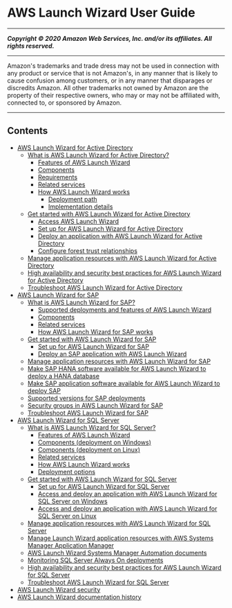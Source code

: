 # AWS Launch Wizard User Guide

-----
*****Copyright &copy; 2020 Amazon Web Services, Inc. and/or its affiliates. All rights reserved.*****

-----
Amazon's trademarks and trade dress may not be used in 
     connection with any product or service that is not Amazon's, 
     in any manner that is likely to cause confusion among customers, 
     or in any manner that disparages or discredits Amazon. All other 
     trademarks not owned by Amazon are the property of their respective
     owners, who may or may not be affiliated with, connected to, or 
     sponsored by Amazon.

-----
## Contents
+ [AWS Launch Wizard for Active Directory](launch-wizard-active-directory-landing.md)
   + [What is AWS Launch Wizard for Active Directory?](what-is-launch-wizard-active-directory.md)
      + [Features of AWS Launch Wizard](launch-wizard-ad-features.md)
      + [Components](launch-wizard-ad-components.md)
      + [Requirements](launch-wizard-ad-requirements.md)
      + [Related services](lw-ad-related-services.md)
      + [How AWS Launch Wizard works](how-launch-wizard-ad-works.md)
         + [Deployment path](launch-wizard-ad-deployment-options.md)
         + [Implementation details](launch-wizard-ad-implementation.md)
   + [Get started with AWS Launch Wizard for Active Directory](launch-wizard-ad-getting-started.md)
      + [Access AWS Launch Wizard](accessing-launch-wizard-ad.md)
      + [Set up for AWS Launch Wizard for Active Directory](launch-wizard-ad-setting-up.md)
      + [Deploy an application with AWS Launch Wizard for Active Directory](launch-wizard-ad-deploying.md)
      + [Configure forest trust relationships](launch-wizard-ad-create-trusts.md)
   + [Manage application resources with AWS Launch Wizard for Active Directory](launch-wizard-ad-managing.md)
   + [High availability and security best practices for AWS Launch Wizard for Active Directory](launch-wizard-ad-best-practices.md)
   + [Troubleshoot AWS Launch Wizard for Active Directory](launch-wizard-ad-troubleshooting.md)
+ [AWS Launch Wizard for SAP](launch-wizard-sap.md)
   + [What is AWS Launch Wizard for SAP?](what-is-launch-wizard-sap.md)
      + [Supported deployments and features of AWS Launch Wizard](launch-wizard-sap-deployments.md)
      + [Components](launch-wizard-sap-components.md)
      + [Related services](related-services-sap.md)
      + [How AWS Launch Wizard for SAP works](how-launch-wizard-sap-works.md)
   + [Get started with AWS Launch Wizard for SAP](launch-wizard-sap-getting-started.md)
      + [Set up for AWS Launch Wizard for SAP](launch-wizard-sap-setting-up.md)
      + [Deploy an SAP application with AWS Launch Wizard](launch-wizard-sap-deploying.md)
   + [Manage application resources with AWS Launch Wizard for SAP](launch-wizard-sap-managing.md)
   + [Make SAP HANA software available for AWS Launch Wizard to deploy a HANA database](launch-wizard-sap-structure.md)
   + [Make SAP application software available for AWS Launch Wizard to deploy SAP](launch-wizard-sap-software-install-details.md)
   + [Supported versions for SAP deployments](launch-wizard-sap-versions.md)
   + [Security groups in AWS Launch Wizard for SAP](launch-wizard-sap-security-groups.md)
   + [Troubleshoot AWS Launch Wizard for SAP](launch-wizard-sap-troubleshooting.md)
+ [AWS Launch Wizard for SQL Server](launch-wizard-sql.md)
   + [What is AWS Launch Wizard for SQL Server?](what-is-launch-wizard.md)
      + [Features of AWS Launch Wizard](launch-wizard-features.md)
      + [Components (deployment on Windows)](launch-wizard-components.md)
      + [Components (deployment on Linux)](launch-wizard-components-linux.md)
      + [Related services](related-services.md)
      + [How AWS Launch Wizard works](how-launch-wizard-works.md)
      + [Deployment options](launch-wizard-deployment-options.md)
   + [Get started with AWS Launch Wizard for SQL Server](launch-wizard-getting-started.md)
      + [Set up for AWS Launch Wizard for SQL Server](launch-wizard-setting-up.md)
      + [Access and deploy an application with AWS Launch Wizard for SQL Server on Windows](launch-wizard-deploying.md)
      + [Access and deploy an application with AWS Launch Wizard for SQL Server on Linux](launch-wizard-deploying-linux.md)
   + [Manage application resources with AWS Launch Wizard for SQL Server](launch-wizard-managing.md)
   + [Manage Launch Wizard application resources with AWS Systems Manager Application Manager](launch-wizard-sql-app-manager.md)
   + [AWS Launch Wizard Systems Manager Automation documents](launch-wizard-sql-provided-runbooks.md)
   + [Monitoring SQL Server Always On deployments](launch-wizard-sql-monitoring.md)
   + [High availability and security best practices for AWS Launch Wizard for SQL Server](launch-wizard-best-practices.md)
   + [Troubleshoot AWS Launch Wizard for SQL Server](launch-wizard-troubleshooting.md)
+ [AWS Launch Wizard security](launch-wizard-security.md)
+ [AWS Launch Wizard documentation history](doc-history.md)
